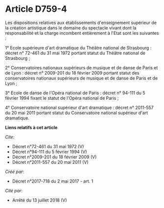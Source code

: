 # Article D759-4

Les dispositions relatives aux établissements d'enseignement supérieur de la création artistique dans le domaine du spectacle
vivant dont la responsabilité et la charge incombent entièrement à l'Etat sont les suivantes : 

1° Ecole supérieure d'art dramatique du Théâtre national de Strasbourg : décret n° 72-461 du 31 mai 1972 portant statut du
Théâtre national de Strasbourg ; 

2° Conservatoires nationaux supérieurs de musique et de danse de Paris et de Lyon : décret n° 2009-201 du 18 février 2009
portant statut des conservatoires nationaux supérieurs de musique et de danse de Paris et de Lyon ; 

3° Ecole de danse de l'Opéra national de Paris : décret n° 94-111 du 5 février 1994 fixant le statut de l'Opéra national de
Paris ; 

4° Conservatoire national supérieur d'art dramatique : décret n° 2011-557 du 20 mai 2011 portant statut du Conservatoire
national supérieur d'art dramatique.

**Liens relatifs à cet article**

_Cite_:

  - Décret  n°72-461 du 31 mai 1972 (V)
  - Décret n°94-111 du 5 février 1994 (V)
  - Décret n°2009-201 du 18 février 2009 (V)
  - Décret n°2011-557 du 20 mai 2011 (V)

_Créé par_:

  - Décret n°2017-718 du 2 mai 2017 - art. 1

_Cité par_:

  - Arrêté du 13 juillet 2018 (V)
